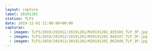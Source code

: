 ```yaml
---
layout: capture
label: 20191201
station: TLP3
date: 2019-12-01 21:00:00+00:00
capturas:
  - imagem: TLP3/2019/201912/20191201/M20191202_035503_TLP_3P.jpg
  - imagem: TLP3/2019/201912/20191201/M20191202_044147_TLP_3P.jpg
  - imagem: TLP3/2019/201912/20191201/M20191202_062940_TLP_3P.jpg
---
```

